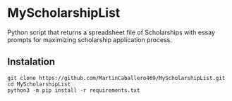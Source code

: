 # MyScholarshipList
Python script that returns a spreadsheet file of Scholarships with essay prompts for maximizing scholarship application process.

## Instalation
```
git clone https://github.com/MartinCaballero469/MyScholarshipList.git
cd MyScholarshipList
python3 -m pip install -r requirements.txt
```
